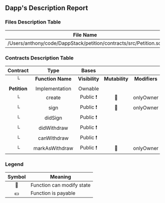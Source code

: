 ## Dapp's Description Report
### Files Description Table

|  File Name  |  SHA-1 Hash  |
|-------------|--------------|
| /Users/anthony/code/DappStack/petition/contracts/src/Petition.sol | 2c535b5acf5fa4a8923af836fce6957824500418 |

### Contracts Description Table

|  Contract  |         Type        |       Bases      |                  |                 |
|:----------:|:-------------------:|:----------------:|:----------------:|:---------------:|
|     └      |  **Function Name**  |  **Visibility**  |  **Mutability**  |  **Modifiers**  |
||||||
| **Petition** | Implementation | Ownable |||
| └ | create | Public ❗️ | 🛑  | onlyOwner |
| └ | sign | Public ❗️ | 🛑  | onlyOwner |
| └ | didSign | Public ❗️ |   | |
| └ | didWithdraw | Public ❗️ |   | |
| └ | canWithdraw | Public ❗️ |   | |
| └ | markAsWithdraw | Public ❗️ | 🛑  | onlyOwner |

### Legend
|  Symbol  |  Meaning  |
|:--------:|-----------|
|    🛑    | Function can modify state |
|    💵    | Function is payable |
